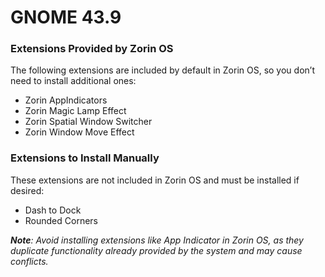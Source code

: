 # GNOME 43.9

### Extensions Provided by Zorin OS

The following extensions are included by default in Zorin OS, so you don’t need to install additional ones:

- Zorin AppIndicators
- Zorin Magic Lamp Effect
- Zorin Spatial Window Switcher
- Zorin Window Move Effect

### Extensions to Install Manually

These extensions are not included in Zorin OS and must be installed if desired:

- Dash to Dock
- Rounded Corners

***Note**: Avoid installing extensions like App Indicator in Zorin OS, as they duplicate functionality already provided by the system and may cause conflicts.*
